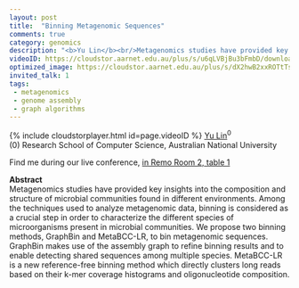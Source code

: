 ```yaml
---
layout: post
title:  "Binning Metagenomic Sequences"
comments: true
category: genomics
description: "<b>Yu Lin</b><br/>Metagenomics studies have provided key insights in..."
videoID: https://cloudstor.aarnet.edu.au/plus/s/u6qLVBjBu3bFmbD/download
optimized_image: https://cloudstor.aarnet.edu.au/plus/s/dX2hwB2xxROTtTs/download
invited_talk: 1
tags:
 - metagenomics
 - genome assembly
 - graph algorithms
---
```

{% include cloudstorplayer.html id=page.videoID %}
[<u>Yu Lin</u>](http://users.cecs.anu.edu.au/~u1024708/)<sup>0</sup><br/>
\(0\) Research School of Computer Science, Australian National University

Find me during our live conference, [in Remo Room 2, table 1](https://remo.co)

<b>Abstract</b><br/>
Metagenomics studies have provided key insights into the composition and structure of microbial communities found in different environments. Among the techniques used to analyze metagenomic data, binning is considered as a crucial step in order to characterize the different species of microorganisms present in microbial communities. We propose two binning methods, GraphBin and MetaBCC-LR, to bin metagenomic sequences. GraphBin makes use of the assembly graph to refine binning results and to enable detecting shared sequences among multiple species. MetaBCC-LR is a new reference-free binning method which directly clusters long reads based on their k-mer coverage histograms and oligonucleotide composition.
